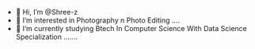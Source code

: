 - 👋 Hi, I’m @Shree-z
- 👀 I’m interested in Photography n Photo Editing ....
- 🌱 I’m currently studying Btech In Computer Science With Data Science Specialization .......

<!---
Shree-z/Shree-z is a ✨ special ✨ repository because its `README.md` (this file) appears on your GitHub profile.
You can click the Preview link to take a look at your changes.
--->
